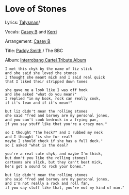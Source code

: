 # Love of Stones

Lyrics: [Talysman](/talysman)/

Vocals: [Casey B](/casey-b) and [Kerri](/kerri)

Arrangement: [Casey B](/casey-b)

Title: [Paddy Smith](/paddy-smith) / The BBC

Album: [Interrobang Cartel Tribute Album](/interrobang-cartel-tribute-album)

    I met this chyk by the name of liz slick 
    and she said she loved the stones 
    I thought she meant mick and I said real quick 
    that I liked their stripped down tones 

    she gave me a look like I was off hook 
    and she asked "what do you mean?" 
    I replied "in my book, rock can really cook, 
    if it's lean and if it's mean!" 

    but liz didn't mean the rolling stones 
    she said "fred and barney are my personal jones, 
    and you can't cook bedrock in a frying pan, 
    if you say stuff like that you're a crazy man." 

    so I thought "the heck?" and I rubbed my neck 
    and I thought "is she for real? 
    maybe I should check if she has a full deck." 
    so I asked "what is the deal? 

    you're a real cute chyk, and maybe I'm thick, 
    but don't you like the rolling stones? 
    cartoons are slick, but they can't beat mick, 
    he's got a sound to rock your bones." 

    but liz didn't mean the rolling stones 
    she said "fred and barney are my personal jones, 
    and I'm not really a rock and roll fan, 
    if you say stuff like that, you're not my kind of man."
